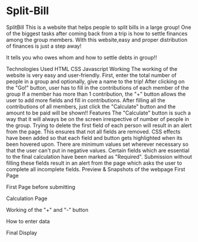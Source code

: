 # Split-Bill
SplitBill
This is a website that helps people to split bills in a large group!
One of the biggest tasks after coming back from a trip is how to settle finances among the group members. With this website,easy and proper distribution of finances is just a step away!

It tells you who owes whom and how to settle debts in group!!

Technologies Used
HTML
CSS
Javascript
Working
The working of the website is very easy and user-friendly.
First, enter the total number of people in a group and optionally, give a name to the trip!
After clicking on the "Go!" button, user has to fill in the contributions of each member of the group
If a member has more than 1 contribution, the "+" button allows the user to add more fields and fill in contributions.
After filling all the contributions of all members, just click the "Calculate" button and the amount to be paid will be shown!!
Features
The "Calculate" button is such a way that it will always be on the screen irrespective of number of people in the group.
Trying to delete the first field of each person will result in an alert from the page. This ensures that not all fields are removed.
CSS effects have been added so that each field and button gets highlighted when its been hovered upon.
There are minimum values set wherever necessary so that the user can't put in negative values.
Certain fields which are essential to the final calculation have been marked as "Required". Submission without filling these fields result in an alert from the page which asks the user to complete all incomplete fields.
Preview & Snapshots of the webpage
First Page

First Page before submitting

Calculation Page

Working of the "+" and "-" button

How to enter data

Final Display

